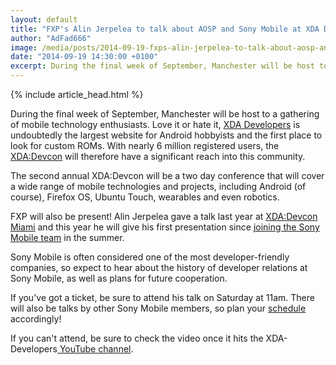 ```yaml
---
layout: default
title: "FXP's Alin Jerpelea to talk about AOSP and Sony Mobile at XDA Devcon"
author: "AdFad666"
image: /media/posts/2014-09-19-fxps-alin-jerpelea-to-talk-about-aosp-and-sony-mobile-at-xda-devcon.jpg
date: "2014-09-19 14:30:00 +0100"
excerpt: During the final week of September, Manchester will be host to a gathering of mobile technology enthusiasts. Love it or hate it, XDA Developers is undoubtedly the largest website for Android hobbyists and the first place...
---
```


{% include article_head.html %}

During the final week of September, Manchester will be host to a gathering of mobile technology enthusiasts. Love it or hate it, <a href="http://www.xda-developers.com/" target="_blank">XDA Developers</a> is undoubtedly the largest website for Android hobbyists and the first place to look for custom ROMs. With nearly 6 million registered users, the <a href="http://xda-devcon.com/" target="_blank">XDA:Devcon</a> will therefore have a significant reach into this community.

The second annual XDA:Devcon will be a two day conference that will cover a wide range of mobile technologies and projects, including Android (of course), Firefox OS, Ubuntu Touch, wearables and even robotics.

FXP will also be present! Alin Jerpelea gave a talk last year at <a href="https://www.youtube.com/watch?v=kZNyWft4cvE&amp;list=PLgLZvFga2ml6HddpY2K-HkMUtlq7bnGFO" target="_blank">XDA:Devcon Miami</a> and this year he will give his first presentation since <a href="/uncategorized/alin-jerpelea-joins-sonys-developer-program/">joining the Sony Mobile team</a> in the summer.

Sony Mobile is often considered one of the most developer-friendly companies, so expect to hear about the history of developer relations at Sony Mobile, as well as plans for future cooperation.

If you've got a ticket, be sure to attend his talk on Saturday at 11am. There will also be talks by other Sony Mobile members, so plan your <a href="http://xda-devcon.com/schedule/" target="_blank">schedule</a> accordingly!

If you can't attend, be sure to check the video once it hits the XDA-Developers<a href="https://www.youtube.com/channel/UCSexkM5a5pJ4idYdHAwVpMA" target="_blank"> YouTube channel</a>.